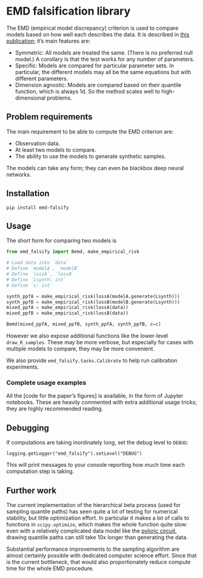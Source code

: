 # EMD falsification library

The EMD (empirical model discrepancy) criterion is used to compare models based on how well each describes the data.
It is described in [this publication](); it’s main features are:
- Symmetric: All models are treated the same. (There is no preferred null model.)
  A corollary is that the test works for any number of parameters.
- Specific: Models are compared for particular parameter sets. In particular, the different models may all be the same equations but with different parameters.
- Dimension agnostic: Models are compared based on their quantile function, which is always 1d. So the method scales well to high-dimensional problems.

## Problem requirements

The main requirement to be able to compute the EMD criterion are:

- Observation data.
- At least two models to compare.
- The ability to use the models to generate synthetic samples.

The models can take any form; they can even be blackbox deep neural networks.

## Installation

    pip install emd-falsify

## Usage

The short form for comparing two models is

```python
from emd_falsify import Bemd, make_empirical_risk

# Load data into `data`
# Define `modelA`, `modelB`
# Define `lossA`, `lossB`
# Define `Lsynth: int`
# Define `c: int`

synth_ppfA = make_empirical_risk(lossA(modelA.generate(Lsynth)))
synth_ppfB = make_empirical_risk(lossB(modelB.generate(Lsynth)))
mixed_ppfA = make_empirical_risk(lossA(data))
mixed_ppfB = make_empirical_risk(lossB(data))

Bemd(mixed_ppfA, mixed_ppfB, synth_ppfA, synth_ppfB, c=c)
```

However we also expose additional functions like the lower-level `draw_R_samples`.
These may be more verbose, but especially for cases with multiple models to compare,
they may be more convenient.

We also provide `emd_falsify.tasks.Calibrate` to help run calibration experiments.

### Complete usage examples

All the [code for the paper’s figures] is available, in the form of Jupyter notebooks.
These are heavily commented with extra additional usage tricks; they are highly recommended reading.


## Debugging

If computations are taking inordinately long, set the debug level to `DEBUG`:

    
    logging.getLogger("emd_falsify").setLevel("DEBUG")

This will print messages to your console reporting how much time each computation step is taking.

## Further work

The current implementation of the hierarchical beta process (used for sampling quantile paths) has seen quite a lot of testing for numerical stability, but little optimization effort. In particular it makes a lot of calls to functions in `scipy.optimize`, which makes the whole function quite slow: even with a relatively complicated data model like the [pyloric circuit](https://alcrene.github.io/pyloric-network-simulator/pyloric_simulator/prinz2004.html), drawing quantile paths can still take 10x longer than generating the data.

Substantial performance improvements to the sampling algorithm are almost certainly possible with dedicated computer science effort. Since that is the current bottleneck, that would also proportionately reduce compute time for the whole EMD procedure.
